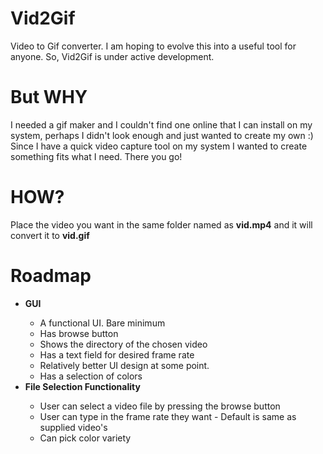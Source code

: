 # Vid2Gif
 Video to Gif converter. I am hoping to evolve this into a useful tool for anyone. So, Vid2Gif is under active development.

# But WHY
I needed a gif maker and I couldn't find one online that I can install on my system, perhaps I didn't look enough and just wanted to create my own :)
Since I have a quick video capture tool on my system I wanted to create something fits what I need. There you go!

# HOW?
Place the video you want in the same folder named as <b>vid.mp4</b> and it will convert it to <b>vid.gif</b>


# Roadmap
<ul>
 <li><b>GUI</b></li>
 <ul>
  <li>A functional UI. Bare minimum</li>
  <li>Has browse button</li>
  <li>Shows the directory of the chosen video</li>
  <li>Has a text field for desired frame rate</li>
  <li>Relatively better UI design at some point.</li>
  <li>Has a selection of colors</li>
 </ul>
 <li><b>File Selection Functionality</b></li>
 <ul>
  <li>User can select a video file by pressing the browse button</li>
  <li>User can type in the frame rate they want - Default is same as supplied video's</li>
  <li>Can pick color variety</li>
 </ul>
</ul>
